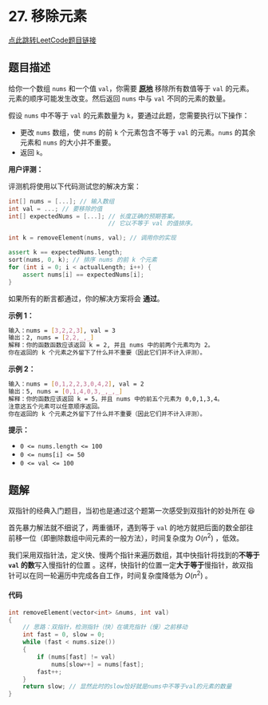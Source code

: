 # 27. 移除元素

[点此跳转LeetCode题目链接](https://leetcode.cn/problems/remove-element/description/)

## 题目描述

给你一个数组 `nums` 和一个值 `val`，你需要 **[原地](https://baike.baidu.com/item/原地算法)** 移除所有数值等于 `val` 的元素。元素的顺序可能发生改变。然后返回 `nums` 中与 `val` 不同的元素的数量。

假设 `nums` 中不等于 `val` 的元素数量为 `k`，要通过此题，您需要执行以下操作：

- 更改 `nums` 数组，使 `nums` 的前 `k` 个元素包含不等于 `val` 的元素。`nums` 的其余元素和 `nums` 的大小并不重要。
- 返回 `k`。



**用户评测：**

评测机将使用以下代码测试您的解决方案：

```cpp
int[] nums = [...]; // 输入数组
int val = ...; // 要移除的值
int[] expectedNums = [...]; // 长度正确的预期答案。
                            // 它以不等于 val 的值排序。

int k = removeElement(nums, val); // 调用你的实现

assert k == expectedNums.length;
sort(nums, 0, k); // 排序 nums 的前 k 个元素
for (int i = 0; i < actualLength; i++) {
    assert nums[i] == expectedNums[i];
}
```

如果所有的断言都通过，你的解决方案将会 **通过**。

 

**示例 1：**

```sh
输入：nums = [3,2,2,3], val = 3
输出：2, nums = [2,2,_,_]
解释：你的函数函数应该返回 k = 2, 并且 nums 中的前两个元素均为 2。
你在返回的 k 个元素之外留下了什么并不重要（因此它们并不计入评测）。
```

**示例 2：**

```sh
输入：nums = [0,1,2,2,3,0,4,2], val = 2
输出：5, nums = [0,1,4,0,3,_,_,_]
解释：你的函数应该返回 k = 5，并且 nums 中的前五个元素为 0,0,1,3,4。
注意这五个元素可以任意顺序返回。
你在返回的 k 个元素之外留下了什么并不重要（因此它们并不计入评测）。
```

 

**提示：**

- `0 <= nums.length <= 100`
- `0 <= nums[i] <= 50`
- `0 <= val <= 100`



## 题解

双指针的经典入门题目，当初也是通过这个题第一次感受到双指针的妙处所在 :laughing: 

首先暴力解法就不细说了，两重循环，遇到等于 `val` 的地方就把后面的数全部往前移一位（即删除数组中间元素的一般方法），时间复杂度为 $O(n^2)$ ，低效。

我们采用双指针法，定义快、慢两个指针来遍历数组，其中快指针将找到的**不等于 `val` 的数**写入慢指针的位置 。这样，快指针的位置一定**大于等于**慢指针，故双指针可以在同一轮遍历中完成各自工作，时间复杂度降低为 $O(n^2)$ 。

#### 代码

```cpp
int removeElement(vector<int> &nums, int val)
{
    // 思路：双指针，检测指针（快）在填充指针（慢）之前移动
    int fast = 0, slow = 0;
    while (fast < nums.size())
    {
        if (nums[fast] != val)
            nums[slow++] = nums[fast];
        fast++;
    }
    return slow; // 显然此时的slow恰好就是nums中不等于val的元素的数量
}
```

